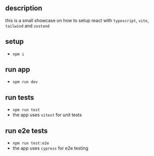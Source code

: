 ## description
this is a small showcase on how to setup react with `typescript`, `vite`, `tailwind` and `zustand`

## setup
- `npm i`

## run app
- `npm run dev`

## run tests
- `npm run test`
- the app uses `vitest` for unit tests

## run e2e tests
- `npm run test:e2e`
- the app uses `cypress` for e2e testing

